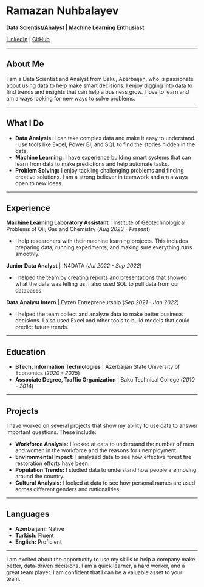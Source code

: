 # Ramazan Nuhbalayev

**Data Scientist/Analyst | Machine Learning Enthusiast**

[LinkedIn](https;//www.linkedin.com/in/ramazan-nuhbalayev) | [GitHub](https://github.com/RamazanNuhbalayev)

---

## About Me

I am a Data Scientist and Analyst from Baku, Azerbaijan, who is passionate about using data to help make smart decisions. I enjoy digging into data to find trends and insights that can help a business grow. I love to learn and am always looking for new ways to solve problems.

---

## What I Do

* **Data Analysis:** I can take complex data and make it easy to understand. I use tools like Excel, Power BI, and SQL to find the stories hidden in the data.
* **Machine Learning:** I have experience building smart systems that can learn from data to make predictions and help automate tasks.
* **Problem Solving:** I enjoy tackling challenging problems and finding creative solutions. I am a strong believer in teamwork and am always open to new ideas.

---

## Experience

**Machine Learning Laboratory Assistant** | Institute of Geotechnological Problems of Oil, Gas and Chemistry (_Aug 2023 - Present_)
* I help researchers with their machine learning projects. This includes preparing data, running experiments, and making sure everything runs smoothly.

**Junior Data Analyst** | IN4DATA (_Jul 2022 - Sep 2022_)
* I helped the team by creating reports and presentations that showed what the data was telling us. I also used SQL to pull data from our databases.

**Data Analyst Intern** | Eyzen Entrepreneurship (_Sep 2021 - Jan 2022_)
* I helped the team collect and analyze data to make better business decisions. I also used Excel and other tools to build models that could predict future trends.

---

## Education

* **BTech, Information Technologies** | Azerbaijan State University of Economics (_2020 - 2025_)
* **Associate Degree, Traffic Organization** | Baku Technical College (_2010 - 2014_)

---

## Projects

I have worked on several projects that show my ability to use data to answer important questions. These include:

* **Workforce Analysis:** I looked at data to understand the number of men and women in the workforce and the reasons for unemployment.
* **Environmental Impact:** I analyzed data to see how effective forest fire restoration efforts have been.
* **Population Trends:** I studied data to understand how people are moving around the country.
* **Cultural Analysis:** I looked at data to see how personal names are used across different genders and nationalities.

---

## Languages

* **Azerbaijani:** Native
* **Turkish:** Fluent
* **English:** Proficient

---

I am excited about the opportunity to use my skills to help a company make better, data-driven decisions. I am a quick learner, a hard worker, and a great team player. I am confident that I can be a valuable asset to your team.
